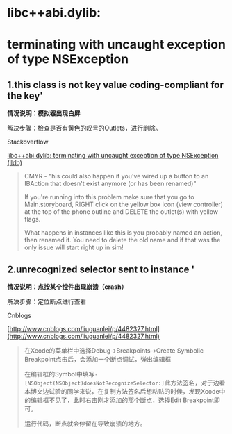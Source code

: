 # libc++abi.dylib:

# terminating with uncaught exception of type NSException

## 1.this class is not key value coding-compliant for the key'

**情况说明：模拟器出现白屏**

解决步骤：检查是否有黄色的叹号的Outlets，进行删除。

Stackoverflow

[libc++abi.dylib: terminating with uncaught exception of type NSException \(lldb\)](https://stackoverflow.com/questions/26442414/libcabi-dylib-terminating-with-uncaught-exception-of-type-nsexception-lldb)

> CMYR - "his could also happen if you've wired up a button to an IBAction that doesn't exist anymore \(or has been renamed\)"
>
> If you're running into this problem make sure that you go to Main.storyboard, RIGHT click on the yellow box icon \(view controller\) at the top of the phone outline and DELETE the outlet\(s\) with yellow flags.
>
> What happens in instances like this is you probably named an action, then renamed it. You need to delete the old name and if that was the only issue will start right up in sim!

## 2.unrecognized selector sent to instance '

**情况说明：点按某个控件出现崩溃（crash）**

解决步骤：定位断点进行查看

Cnblogs

[http://www.cnblogs.com/liuguanlei/p/4482327.html](http://www.cnblogs.com/liuguanlei/p/4482327.html)

> 在Xcode的菜单栏中选择Debug-&gt;Breakpoints-&gt;Create Symbolic Breakpoint点击后，会添加一个断点调试，弹出编辑框
>
> 在编辑框的Symbol中填写`-[NSObject(NSObject)doesNotRecognizeSelector:]`此方法签名，对于边看本博文边试验的同学来说，在复制方法签名后想粘贴的时候，发现Xcode中的编辑框不见了，此时右击刚才添加的那个断点，选择Edit Breakpoint即可。
>
> 运行代码，断点就会停留在导致崩溃的地方。



